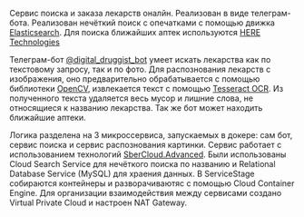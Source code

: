 Сервис поиска и заказа лекарств оналйн. Реализован в виде телеграм-бота. Реализован нечёткий поиск с опечатками с помощью движка [Elasticsearch](https://www.elastic.co/elasticsearch/). Для поиска ближайших аптек используются [HERE Technologies](https://www.here.com/)

Телеграм-бот [@digital_druggist_bot](https://t.me/digital_druggist_bot) умеет искать лекарства как по текстовому запросу, так и по фото. Для распознования лекарств с изображения, оно предварительно обрабатывается с помощью библиотеки [OpenCV](https://opencv.org/), извлекается текст с помощью [Tesseract OCR](https://github.com/tesseract-ocr/tesseract). Из полученного текста удаляется весь мусор и лишние слова, не относящиеся к названию лекарства. Так же бот может находить ближайшие аптеки.

Логика разделена на 3 микроссервиса, запускаемых в докере: сам бот, сервис поиска и сервис распознования картинки.
Сервис работает с использованием технологий [SberCloud.Advanced](https://sbercloud.ru/ru/advanced). Были использованы Cloud Search Service для нечёткого поиска по названию и Relational Database Service (MySQL) для храения данных. В ServiceStage собираются контейнеры и разворачиваютяс с помощью Cloud Container Engine. Для организации взаимодействия между сервисами создано Virtual Private Cloud и настроен NAT Gateway.